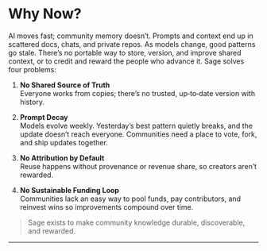 # Why Now?

AI moves fast; community memory doesn’t. Prompts and context end up in scattered docs, chats, and private repos. As models change, good patterns go stale. There’s no portable way to store, version, and improve shared context, or to credit and reward the people who advance it. Sage solves four problems:

1.  **No Shared Source of Truth**  
    Everyone works from copies; there’s no trusted, up‑to‑date version with history.

2.  **Prompt Decay**  
    Models evolve weekly. Yesterday’s best pattern quietly breaks, and the update doesn’t reach everyone. Communities need a place to vote, fork, and ship updates together.

3.  **No Attribution by Default**  
    Reuse happens without provenance or revenue share, so creators aren’t rewarded.

4.  **No Sustainable Funding Loop**  
    Communities lack an easy way to pool funds, pay contributors, and reinvest wins so improvements compound over time.

> Sage exists to make community knowledge durable, discoverable, and rewarded.

---
